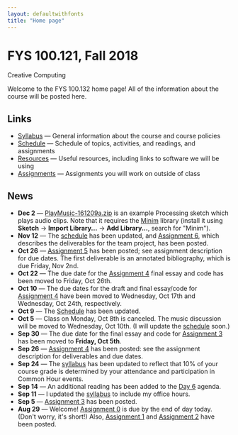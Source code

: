 ```yaml
---
layout: defaultwithfonts
title: "Home page"
---
```


# FYS 100.121, Fall 2018

<div id="subtitle">Creative Computing</div>

Welcome to the FYS 100.132 home page!  All of the information about the course will be posted here.

## Links

* [Syllabus](syllabus.html) &mdash; General information about the course and course policies
* [Schedule](schedule.html) &mdash; Schedule of topics, activities, and readings, and assignments
* [Resources](resources.html) &mdash; Useful resources, including links to software we will be using
* [Assignments](assign/index.html) &mdash; Assignments you will work on outside of class

## News

* **Dec 2** &mdash; [PlayMusic-161209a.zip](resources/PlayMusic-161209a.zip) is an example Processing sketch which plays audio clips.  Note that it requires the [Minim](http://code.compartmental.net/tools/minim/) library (install it using **Sketch** &rarr; **Import Library...** &rarr; **Add Library...**, search for "Minim").
* **Nov 12** &mdash; The [schedule](schedule.html) has been updated, and [Assignment 6](assign/assign06.html), which describes the deliverables for the team project, has been posted.
* **Oct 26** &mdash; [Assignment 5](assign/assign05.html) has been posted; see assignment description for due dates.  The first deliverable is an annotated bibliography, which is due Friday, Nov 2nd.
* **Oct 22** &mdash; The due date for the [Assignment 4](assign/assign04.html) final essay and code has been moved to Friday, Oct 26th.
* **Oct 10** &mdash; The due dates for the draft and final essay/code for [Assignment 4](assign/assign04.html) have been moved to Wednesday, Oct 17th and Wednesday, Oct 24th, respectively.
* **Oct 9** &mdash; The [Schedule](schedule.html) has been updated.
* **Oct 5** &mdash; Class on Monday, Oct 8th is canceled.  The music discussion will be moved to Wednesday, Oct 10th.  (I will update the [schedule](schedule.html) soon.)
* **Sep 30** &mdash; The due date for the final essay and code for [Assignment 3](assign/assign03.html) has been moved to **Friday, Oct 5th**.
* **Sep 26** &mdash; [Assignment 4](assign/assign04.html) has been posted: see the assignment description for deliverables and due dates.
* **Sep 24** &mdash; The [syllabus](syllabus.html) has been updated to reflect that 10% of your course grade is determined by your attendance and participation in Common Hour events.
* **Sep 14** &mdash; An additional reading has been added to the [Day 6](agenda/day06.html) agenda.
* **Sep 11** &mdash; I updated the [syllabus](syllabus.html) to include my office hours.
* **Sep 5** &mdash; [Assignment 3](assign/assign03.html) has been posted.
* **Aug 29** &mdash; Welcome!  [Assignment 0](assign/assign00.html) is due by the end of day today. (Don't worry, it's short!)  Also, [Assignment 1](assign/assign01.html) and [Assignment 2](assign/assign02.html) have been posted.

<!-- vim:set wrap: -->
<!-- vim:set linebreak: -->
<!-- vim:set nolist: -->
